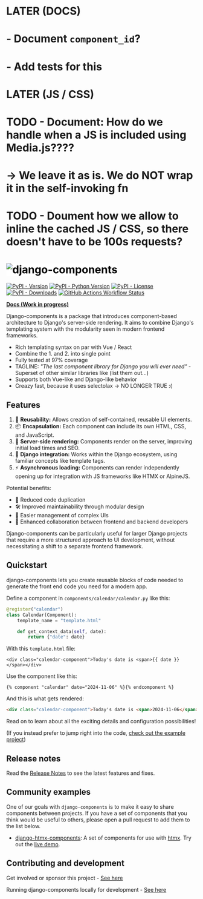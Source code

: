 # LATER (DOCS)
#   - Document `component_id`?
#     - Add tests for this


# LATER (JS / CSS)
# TODO - Document: How do we handle when a JS is included using Media.js????
#        -> We leave it as is. We do NOT wrap it in the self-invoking fn
# TODO - Doument how we allow to inline the cached JS / CSS, so there doesn't have to be 100s requests?


<!--
-> See https://docs.pydantic.dev/latest/contributing/#pull-requests
-->

<!-- # TODO OTHER - Make Intro on Github where I mention the python / HTML packages I maintain
Also mention that since 2024 I'm working on Python web dev stack:
- HTML handling / parsing - Selectolax - https://github.com/rushter/selectolax/issues/74
- frontend / templating - django_components
- UI component library - Alpinui (port of Vuetify)
- client-side reactivity - alpine-reactivity and alpine-composition
- server-client comm layer - Tetra (HTML over the wire / Livewire-like)
-->

<!-- # TODO SHARE ON DJANGO FORUM - https://forum.djangoproject.com/t/cotton-a-component-based-design-system-for-django/31847/17 -->

# <img src="https://raw.githubusercontent.com/EmilStenstrom/django-components/master/logo/logo-black-on-white.svg" alt="django-components" style="max-width: 100%; background: white; color: black;">

[![PyPI - Version](https://img.shields.io/pypi/v/django-components)](https://pypi.org/project/django-components/) [![PyPI - Python Version](https://img.shields.io/pypi/pyversions/django-components)](https://pypi.org/project/django-components/) [![PyPI - License](https://img.shields.io/pypi/l/django-components)](https://github.com/EmilStenstrom/django-components/blob/master/LICENSE/) [![PyPI - Downloads](https://img.shields.io/pypi/dm/django-components)](https://pypistats.org/packages/django-components) [![GitHub Actions Workflow Status](https://img.shields.io/github/actions/workflow/status/EmilStenstrom/django-components/tests.yml)](https://github.com/EmilStenstrom/django-components/actions/workflows/tests.yml)

[**Docs (Work in progress)**](https://EmilStenstrom.github.io/django-components/latest/)

Django-components is a package that introduces component-based architecture to Django's server-side rendering. It aims to combine Django's templating system with the modularity seen in modern frontend frameworks.

<!-- # TODO - this looks like AI generated - rework it, making it more specific, e.g. -->
- Rich templating syntax on par with Vue / React
- Combine the 1. and 2. into single point
- Fully tested at 97% coverage
- TAGLINE: _"The last component library for Django you will ever need"_ - Superset of other similar libraries like (list them out...)
- Supports both Vue-like and Django-like behavior
- Creazy fast, because it uses selectolax -> NO LONGER TRUE :(
## Features

1. 🧩 **Reusability:** Allows creation of self-contained, reusable UI elements.
2. 📦 **Encapsulation:** Each component can include its own HTML, CSS, and JavaScript.
3. 🚀 **Server-side rendering:** Components render on the server, improving initial load times and SEO.
4. 🐍 **Django integration:** Works within the Django ecosystem, using familiar concepts like template tags.
5. ⚡ **Asynchronous loading:** Components can render independently opening up for integration with JS frameworks like HTMX or AlpineJS.

Potential benefits:

- 🔄 Reduced code duplication
- 🛠️ Improved maintainability through modular design
- 🧠 Easier management of complex UIs
- 🤝 Enhanced collaboration between frontend and backend developers

Django-components can be particularly useful for larger Django projects that require a more structured approach to UI development, without necessitating a shift to a separate frontend framework.

<!-- # TODO - In docs, for defining Component templates, show all alternative ways:
    template_name, get_template_name(), template or get_template()   -->

## Quickstart

django-components lets you create reusable blocks of code needed to generate the front end code you need for a modern app. 

Define a component in `components/calendar/calendar.py` like this:
```python
@register("calendar")
class Calendar(Component):
    template_name = "template.html"

    def get_context_data(self, date):
        return {"date": date}
```

With this `template.html` file:

```htmldjango
<div class="calendar-component">Today's date is <span>{{ date }}</span></div>
```

Use the component like this:

```htmldjango
{% component "calendar" date="2024-11-06" %}{% endcomponent %}
```

And this is what gets rendered:

```html
<div class="calendar-component">Today's date is <span>2024-11-06</span></div>
```

Read on to learn about all the exciting details and configuration possibilities!

(If you instead prefer to jump right into the code, [check out the example project](https://github.com/EmilStenstrom/django-components/tree/master/sampleproject))

## Release notes

Read the [Release Notes](https://github.com/EmilStenstrom/django-components/tree/master/CHANGELOG.md)
to see the latest features and fixes.

## Community examples

One of our goals with `django-components` is to make it easy to share components between projects. If you have a set of components that you think would be useful to others, please open a pull request to add them to the list below.

- [django-htmx-components](https://github.com/iwanalabs/django-htmx-components): A set of components for use with [htmx](https://htmx.org/). Try out the [live demo](https://dhc.iwanalabs.com/).

## Contributing and development

Get involved or sponsor this project - [See here](https://emilstenstrom.github.io/django-components/dev/overview/contributing/)

Running django-components locally for development - [See here](https://emilstenstrom.github.io/django-components/dev/overview/development/)

